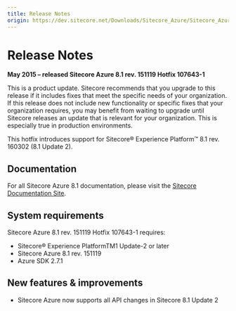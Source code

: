 ```yaml
---
title: Release Notes
origin: https://dev.sitecore.net/Downloads/Sitecore_Azure/Sitecore_Azure_81/Sitecore_Azure_81_rev_151119_Hotfix_1076431/Release_Notes
---
```


# Release Notes

**May 2015 – released Sitecore Azure 8.1 rev. 151119 Hotfix 107643-1**

This is a product update. Sitecore recommends that you upgrade to this release if it includes fixes that meet the specific needs of your organization. If this release does not include new functionality or specific fixes that your organization requires, you may benefit from waiting to upgrade until Sitecore releases an update that is relevant for your organization. This is especially true in production environments.

This hotfix introduces support for Sitecore® Experience Platform™ 8.1 rev. 160302 (8.1 Update 2).

## Documentation

For all Sitecore Azure 8.1 documentation, please visit the [Sitecore Documentation Site](https://doc.sitecore.net/cloud/azure).

## System requirements

Sitecore Azure 8.1 rev. 151119 Hotfix 107643-1 requires:

-   Sitecore® Experience PlatformTM1 Update-2 or later
-   Sitecore Azure 8.1 rev. 151119
-   Azure SDK 2.7.1

## New features & improvements

-   Sitecore Azure now supports all API changes in Sitecore 8.1 Update 2